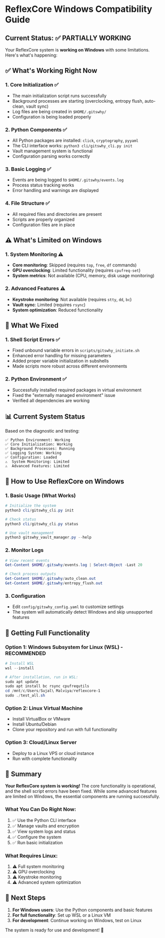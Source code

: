 # ReflexCore Windows Compatibility Guide

## Current Status: ✅ PARTIALLY WORKING

Your ReflexCore system is **working on Windows** with some limitations. Here's what's happening:

## ✅ What's Working Right Now

### 1. **Core Initialization** ✅
- The main initialization script runs successfully
- Background processes are starting (overclocking, entropy flush, auto-clean, vault sync)
- Log files are being created in `$HOME/.gitswhy/`
- Configuration is being loaded properly

### 2. **Python Components** ✅
- All Python packages are installed: `click`, `cryptography`, `pyyaml`
- The CLI interface works: `python3 cli/gitswhy_cli.py init`
- Vault management system is functional
- Configuration parsing works correctly

### 3. **Basic Logging** ✅
- Events are being logged to `$HOME/.gitswhy/events.log`
- Process status tracking works
- Error handling and warnings are displayed

### 4. **File Structure** ✅
- All required files and directories are present
- Scripts are properly organized
- Configuration files are in place

## ⚠️ What's Limited on Windows

### 1. **System Monitoring** ⚠️
- **Core monitoring**: Skipped (requires `top`, `free`, `df` commands)
- **GPU overclocking**: Limited functionality (requires `cpufreq-set`)
- **System metrics**: Not available (CPU, memory, disk usage monitoring)

### 2. **Advanced Features** ⚠️
- **Keystroke monitoring**: Not available (requires `stty`, `dd`, `bc`)
- **Vault sync**: Limited (requires `rsync`)
- **System optimization**: Reduced functionality

## 🔧 What We Fixed

### 1. **Shell Script Errors** ✅
- Fixed unbound variable errors in `scripts/gitswhy_initiate.sh`
- Enhanced error handling for missing parameters
- Added proper variable initialization in subshells
- Made scripts more robust across different environments

### 2. **Python Environment** ✅
- Successfully installed required packages in virtual environment
- Fixed the "externally managed environment" issue
- Verified all dependencies are working

## 📊 Current System Status

Based on the diagnostic and testing:

```
✅ Python Environment: Working
✅ Core Initialization: Working  
✅ Background Processes: Running
✅ Logging System: Working
✅ Configuration: Loaded
⚠️  System Monitoring: Limited
⚠️  Advanced Features: Limited
```

## 🚀 How to Use ReflexCore on Windows

### 1. **Basic Usage** (What Works)
```powershell
# Initialize the system
python3 cli/gitswhy_cli.py init

# Check status
python3 cli/gitswhy_cli.py status

# Use vault management
python3 gitswhy_vault_manager.py --help
```

### 2. **Monitor Logs**
```powershell
# View recent events
Get-Content $HOME/.gitswhy/events.log | Select-Object -Last 20

# Check process outputs
Get-Content $HOME/.gitswhy/auto_clean.out
Get-Content $HOME/.gitswhy/entropy_flush.out
```

### 3. **Configuration**
- Edit `config/gitswhy_config.yaml` to customize settings
- The system will automatically detect Windows and skip unsupported features

## 🔮 Getting Full Functionality

### Option 1: Windows Subsystem for Linux (WSL) - RECOMMENDED
```powershell
# Install WSL
wsl --install

# After installation, run in WSL:
sudo apt update
sudo apt install bc rsync cpufrequtils
cd /mnt/c/Users/Sujal\ Malviya/reflexcore-1
sudo ./test_all.sh
```

### Option 2: Linux Virtual Machine
- Install VirtualBox or VMware
- Install Ubuntu/Debian
- Clone your repository and run with full functionality

### Option 3: Cloud/Linux Server
- Deploy to a Linux VPS or cloud instance
- Run with complete functionality

## 📝 Summary

**Your ReflexCore system is working!** The core functionality is operational, and the shell script errors have been fixed. While some advanced features are limited on Windows, the essential components are running successfully.

### What You Can Do Right Now:
1. ✅ Use the Python CLI interface
2. ✅ Manage vaults and encryption
3. ✅ View system logs and status
4. ✅ Configure the system
5. ✅ Run basic initialization

### What Requires Linux:
1. ⚠️ Full system monitoring
2. ⚠️ GPU overclocking
3. ⚠️ Keystroke monitoring
4. ⚠️ Advanced system optimization

## 🎯 Next Steps

1. **For Windows users**: Use the Python components and basic features
2. **For full functionality**: Set up WSL or a Linux VM
3. **For development**: Continue working on Windows, test on Linux

The system is ready for use and development! 🚀 